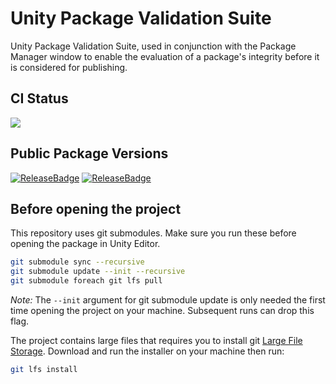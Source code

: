 # Unity Package Validation Suite

Unity Package Validation Suite, used in conjunction with the Package Manager
window to enable the evaluation of a package's integrity before it is
considered for publishing.

## CI Status

[![](https://badges.cds.internal.unity3d.com/packages/com.unity.package-validation-suite/build-badge.svg?branch=dev)](https://badges.cds.internal.unity3d.com/packages/com.unity.package-validation-suite/build-info?branch=dev)

## Public Package Versions

[![ReleaseBadge](https://badges.cds.internal.unity3d.com/packages/com.unity.package-validation-suite/release-badge.svg)]()
[![ReleaseBadge](https://badges.cds.internal.unity3d.com/packages/com.unity.package-validation-suite/candidates-badge.svg)]()

## Before opening the project

This repository uses git submodules. Make sure you run these before opening the
package in Unity Editor.

```sh
git submodule sync --recursive
git submodule update --init --recursive
git submodule foreach git lfs pull
```

*Note:*
The `--init` argument for git submodule update is only needed the first time
opening the project on your machine. Subsequent runs can drop this flag.

The project contains large files that requires you to install git [Large File
Storage][1]. Download and run the installer on your machine then run:

```sh
git lfs install
```

[1]: https://git-lfs.github.com/
